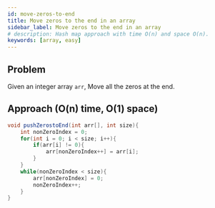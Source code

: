 ```yaml
---
id: move-zeros-to-end
title: Move zeros to the end in an array
sidebar_label: Move zeros to the end in an array
# description: Hash map approach with time O(n) and space O(n).
keywords: [array, easy]
---
```


## Problem
Given an integer array `arr`, Move all the zeros at the end.


## Approach (O(n) time, O(1) space)
```java title="Java"
void pushZerostoEnd(int arr[], int size){
    int nonZeroIndex = 0;
    for(int i = 0; i < size; i++){
        if(arr[i] != 0){
            arr[nonZeroIndex++] = arr[i];
        }
    }
    while(nonZeroIndex < size){
        arr[nonZeroIndex] = 0;
        nonZeroIndex++;
    }
}